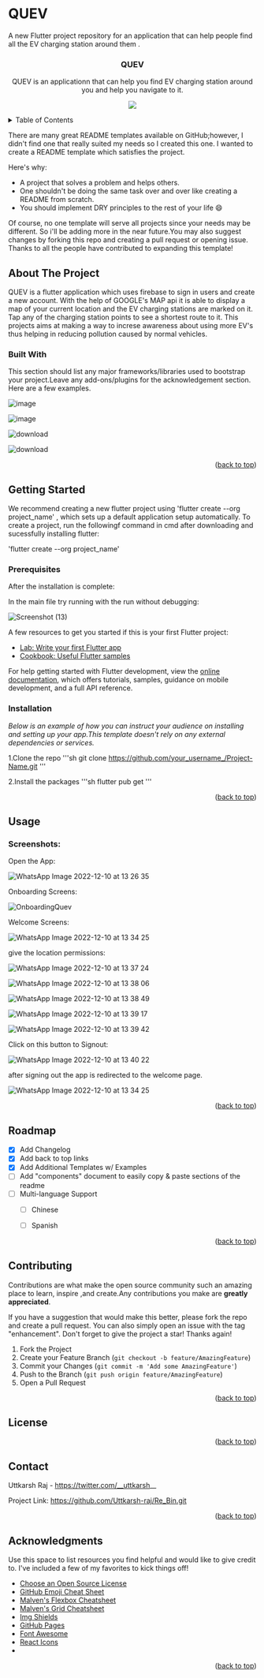 # QUEV

A new Flutter project repository for an application that can help people find all the EV charging station around them . 

<h3 align ="center">QUEV</h3>

<p align="center"> QUEV is an applicationn that can help you find EV charging station around you and help you navigate to it.</p>


<p align="center">
  <img src="https://github.com/Uttkarsh-raj/QUEV/blob/main/assets/images/QUEV.png?raw=true" />
</p>


<!--TABLE OF CONTENTS-->
<details>
  <summary>Table of Contents</summary>
  <ol>
    <li>
      <a href="#about-the-project">About The Project</a> 
      <ul>
        <li><a href="#built-with">Built With</a></li>
      </ul>
    </li>
    <li>
      <a href="#getting-started">Getting Started</a> 
      <ul>
        <li><a href="#prerequisites">Prerequisites</a></li>
        <li><a href="#installation">Installation</a></li>
      </ul>
    </li>
    <li><a href="#usage">Usage</a></li>
    <li><a href="#roadmap">Roadmap</a></li>
    <li><a href="#contributing">Contributing</a></li>
    <li><a href="#license">License</a></li>
    <li><a href="#contact">Contact</a></li>
    <li><a href="#acknowledgements">Acknowledgements</a></li>
  </ol>
  </details>

  There are many great README templates available on GitHub;however, I didn't find one that really suited my needs so I created this one. I wanted to create a README template which satisfies the project.
  
Here's why:

- A project that solves a problem and helps others.
- One shouldn't be doing the same task over and over like creating a README from scratch.
- You should implement DRY principles to the rest of your life :smile:

Of course, no one template will serve all projects since your needs may be different. So i'll be  adding more in the near future.You may also suggest changes by forking this repo and creating a pull request or opening issue. Thanks to all the people have contributed to expanding this template!

<!--About the Project-->
  
## About The Project

QUEV is a flutter application which uses firebase to sign in users and create a new account. With the help of GOOGLE's MAP api it is able to display a map of your current location and the EV charging stations are marked on it. Tap any of the charging station points to see a shortest route to it. This projects aims at making a way to increse awareness about using more EV's thus helping in reducing pollution caused by normal vehicles. 
  

### Built With

This section should list any major frameworks/libraries used to bootstrap your project.Leave any add-ons/plugins for the acknowledgement section. Here are a few examples.

![image](https://user-images.githubusercontent.com/106571927/206698131-0921a8dc-5ea9-46f7-a68c-ad1c717a0ff1.png)

![image](https://user-images.githubusercontent.com/106571927/206698233-ac9c9c2b-0d7d-49b9-8995-1c0761329324.png)

![download](https://user-images.githubusercontent.com/106571927/206837964-7e65a5b9-0cb4-4f9a-837c-5c341e6a933d.png)

![download](https://user-images.githubusercontent.com/106571927/206839278-e7ffdb76-f6c9-4190-9646-b15ff2bcc2ba.png)


<p align="right">(<a href="#readme-top">back to top</a>)</p>

<!--GETTING STARTED-->

## Getting Started

We recommend creating a new flutter project using 'flutter create --org project_name' ,
which sets up a default application setup automatically. To create a project, run the followingf command in cmd after downloading and sucessfully installing flutter:

'flutter create --org project_name'

### Prerequisites

After the installation is complete:

In the main file try running with the run without debugging:

![Screenshot (13)](https://user-images.githubusercontent.com/106571927/206700482-3ca687cf-49ef-40e8-b8e4-3f56503153c8.png)

A few resources to get you started if this is your first Flutter project:

- [Lab: Write your first Flutter app](https://docs.flutter.dev/get-started/codelab)
- [Cookbook: Useful Flutter samples](https://docs.flutter.dev/cookbook)

For help getting started with Flutter development, view the
[online documentation](https://docs.flutter.dev/), which offers tutorials,
samples, guidance on mobile development, and a full API reference.


### Installation 

_Below is an example of how you can instruct your audience on installing and setting up your app.This template doesn't rely on any external dependencies or services._

1.Clone the repo '''sh git clone https://github.com/your_username_/Project-Name.git '''

2.Install the packages '''sh flutter pub get '''

<p align="right">(<a href="#readme-top">back to top</a>)</p>

<!--USAGE EXAMPLES-->

## Usage

### Screenshots:

Open the App:

![WhatsApp Image 2022-12-10 at 13 26 35](https://user-images.githubusercontent.com/106571927/206839812-b9eeb726-4d12-4750-8027-6fa98cbef6df.jpg)


Onboarding Screens:

![OnboardingQuev](https://user-images.githubusercontent.com/106571927/206840148-3bf7055b-2f76-4d7e-82a4-e7ad630a1bc5.png)


Welcome Screens:

![WhatsApp Image 2022-12-10 at 13 34 25](https://user-images.githubusercontent.com/106571927/206840191-04d08f2a-0754-4487-8031-66ee1e1cfee3.jpg)


give the location permissions: 

![WhatsApp Image 2022-12-10 at 13 37 24](https://user-images.githubusercontent.com/106571927/206840303-7bce6fb3-7664-4c87-931c-aab800f6a22b.jpg)

![WhatsApp Image 2022-12-10 at 13 38 06](https://user-images.githubusercontent.com/106571927/206840326-451dcfee-e56d-4eb3-9653-33fc795b013e.jpg)

![WhatsApp Image 2022-12-10 at 13 38 49](https://user-images.githubusercontent.com/106571927/206840351-ce2e56ba-e5fe-45d4-b78f-808481d419de.jpg)

![WhatsApp Image 2022-12-10 at 13 39 17](https://user-images.githubusercontent.com/106571927/206840387-e4f03074-e6f3-4d6c-99f2-5c5db1621015.jpg)

![WhatsApp Image 2022-12-10 at 13 39 42](https://user-images.githubusercontent.com/106571927/206840402-c4216ab4-66ef-44f0-badd-13ab09dfdf64.jpg)


Click on this button to Signout:

![WhatsApp Image 2022-12-10 at 13 40 22](https://user-images.githubusercontent.com/106571927/206840419-c8bdeed0-e6ad-4139-9e70-db41209b86f9.jpg)


after signing out the app is redirected to the welcome page.

![WhatsApp Image 2022-12-10 at 13 34 25](https://user-images.githubusercontent.com/106571927/206840484-71dec4a4-3ec7-4ffc-96c0-7f1846d2a522.jpg)

<p align="right">(<a href="#readme-top">back to top</a>)</p>

<!-- ROADMAP -->

## Roadmap

- [x] Add Changelog
- [x] Add back to top links
- [x] Add Additional Templates w/ Examples
- [ ] Add "components" document to easily copy & paste sections of the readme
- [ ] Multi-language Support
  - [ ] Chinese
  - [ ] Spanish

  
<p align="right">(<a href="#readme-top">back to top</a>)</p>

<!--CONTRIBUTING-->

## Contributing

Contributions are what make the open source community such an amazing place to learn, inspire ,and create.Any contributions you make are **greatly appreciated**.

If you have a suggestion that would make this better, please fork the repo and create a pull request. You can also simply open an issue with the tag "enhancement".
Don't forget to give the project a star! Thanks again!

1. Fork the Project
2. Create your Feature Branch (`git checkout -b feature/AmazingFeature`)
3. Commit your Changes (`git commit -m 'Add some AmazingFeature'`)
4. Push to the Branch (`git push origin feature/AmazingFeature`)
5. Open a Pull Request

<p align="right">(<a href="#readme-top">back to top</a>)</p>

<!-- LICENSE -->

## License


<p align="right">(<a href="#readme-top">back to top</a>)</p>

<!-- CONTACT -->

## Contact

Uttkarsh Raj - https://twitter.com/__uttkarsh__

Project Link: https://github.com/Uttkarsh-raj/Re_Bin.git

<p align="right">(<a href="#readme-top">back to top</a>)</p>

<!-- ACKNOWLEDGMENTS -->

## Acknowledgments

Use this space to list resources you find helpful and would like to give credit to. I've included a few of my favorites to kick things off!

- [Choose an Open Source License](https://choosealicense.com)
- [GitHub Emoji Cheat Sheet](https://www.webpagefx.com/tools/emoji-cheat-sheet)
- [Malven's Flexbox Cheatsheet](https://flexbox.malven.co/)
- [Malven's Grid Cheatsheet](https://grid.malven.co/)
- [Img Shields](https://shields.io)
- [GitHub Pages](https://pages.github.com)
- [Font Awesome](https://fontawesome.com)
- [React Icons](https://react-icons.github.io/react-icons/search)
- 

<p align="right">(<a href="#readme-top">back to top</a>)</p>

